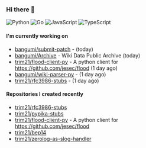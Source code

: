 ### Hi there 👋

![Python](https://img.shields.io/badge/python-3670A0?style=for-the-badge&logo=python&logoColor=ffdd54)
![Go](https://img.shields.io/badge/go-%2300ADD8.svg?style=for-the-badge&logo=go&logoColor=white)
![JavaScript](https://img.shields.io/badge/javascript-%23323330.svg?style=for-the-badge&logo=javascript&logoColor=%23F7DF1E)
![TypeScript](https://img.shields.io/badge/typescript-%23007ACC.svg?style=for-the-badge&logo=typescript&logoColor=white)

#### I'm currently working on

- [bangumi/submit-patch](https://github.com/bangumi/submit-patch) -  (today)
- [bangumi/Archive](https://github.com/bangumi/Archive) - Wiki Data Public Archive (today)
- [trim21/flood-client-py](https://github.com/trim21/flood-client-py) - A python client for https://github.com/jesec/flood (1 day ago)
- [bangumi/wiki-parser-py](https://github.com/bangumi/wiki-parser-py) -  (1 day ago)
- [trim21/rfc3986-stubs](https://github.com/trim21/rfc3986-stubs) -  (1 day ago)

#### Repositories I created recently

- [trim21/rfc3986-stubs](https://github.com/trim21/rfc3986-stubs)
- [trim21/pypika-stubs](https://github.com/trim21/pypika-stubs)
- [trim21/flood-client-py](https://github.com/trim21/flood-client-py) - A python client for https://github.com/jesec/flood
- [trim21/bep14](https://github.com/trim21/bep14)
- [trim21/zerolog-as-slog-handler](https://github.com/trim21/zerolog-as-slog-handler)
